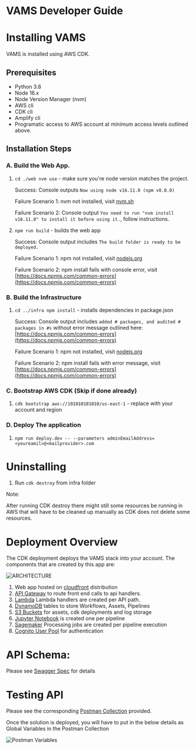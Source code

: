 <h1> VAMS Developer Guide </h1>

# Installing VAMS

VAMS is installed using AWS CDK.

## Prerequisites
* Python 3.8
* Node 16.x
* Node Version Manager (nvm)
* AWS cli
* CDK cli
* Amplify cli
* Programatic access to AWS account at minimum access levels outlined above.

## Installation Steps
### A. Build the Web App. 

1. `cd ./web nvm use` - make sure you're node version matches the project. 

   Success: Console outputs `Now using node v16.11.0 (npm v8.0.0)`

   Failure Scenario 1: nvm not installed, visit [nvm.sh](nvm.sh)

   Failure Scenario 2: Console output `You need to run "nvm install v16.11.0" to install it before using it.`, follow instructions.

2) `npm run build` - builds the web app

   Success: Console output includes `The build folder is ready to be deployed.`

   Failure Scenario 1: npm not installed, visit [nodejs.org](nodejs.org)

   Failure Scenario 2: npm install fails with console error, visit [https://docs.npmjs.com/common-errors](https://docs.npmjs.com/common-errors)

### B. Build the Infrastructure

1) `cd ../infra npm install` - installs dependencies in package.json

   Success: Console output includes `added # packages, and audited # packages in #s` without error message outlined here: [https://docs.npmjs.com/common-errors](https://docs.npmjs.com/common-errors)

   Failure Scenario 1: npm not installed, visit [nodejs.org](nodejs.org)

   Failure Scenario 2: npm install fails with error message, visit [https://docs.npmjs.com/common-errors](https://docs.npmjs.com/common-errors)

### C. Bootstrap AWS CDK (Skip if done already)

1. `cdk bootstrap aws://101010101010/us-east-1` - replace with your account and region

### D. Deploy The application

1. `npm run deploy.dev -- --parameters adminEmailAddress=<youreamil>@<mailprovider>.com`



# Uninstalling

1. Run `cdk destroy` from infra folder

Note:

After running CDK destroy there might still some resources be running in AWS that will have to be cleaned up manually as CDK does not delete some resources.


# Deployment Overview

The CDK deployment deploys the VAMS stack into your account. The components that are created by this app are:

![ARCHITECTURE](./seed/architecture.png)

1. Web app hosted on [cloudfront](https://aws.amazon.com/cloudfront/) distribution
1. [API Gateway](https://aws.amazon.com/api-gateway/) to route front end calls to api handlers.
3. [Lambda](https://aws.amazon.com/lambda/) Lambda handlers are created per API path.
3. [DynamoDB](https://aws.amazon.com/dynamodb/) tables to store Workflows, Assets, Pipelines
4. [S3 Buckets](https://aws.amazon.com/s3/) for assets, cdk deployments and log storage
5. [Jupyter Notebook](https://docs.aws.amazon.com/dlami/latest/devguide/setup-jupyter.html) is created one per pipeline
6. [Sagemaker](https://docs.aws.amazon.com/sagemaker/latest/dg/processing-job.html) Processing jobs are created per pipeline execution
6. [Cognito User Pool](https://docs.aws.amazon.com/cognito/) for authentication


# API Schema:

Please see [Swagger Spec](../vams/VAMS_API.yaml) for details

# Testing API

Please see the corresponding [Postman Collection](../vams/VAMS_API_Tests.postman_collection.json) provided. 

Once the solution is deployed, you will have to put in the below details as Global Variables in the Postman Collection

![Postman Variables](../vams/Postman_Test_Variables.png)